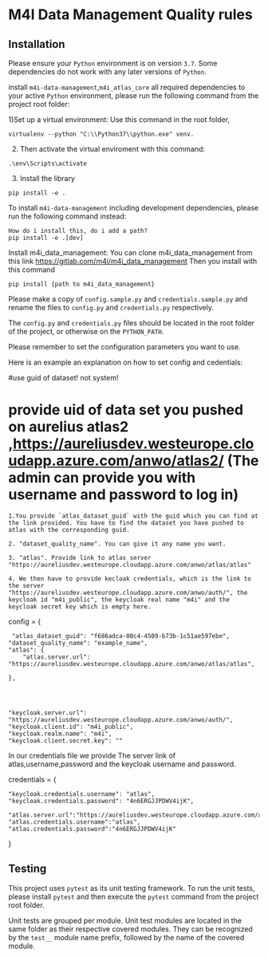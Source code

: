 # M4I Data Management Quality rules

## Installation

Please ensure your `Python` environment is on version `3.7`. Some dependencies do not work with any later versions of `Python`.

install `m4i-data-management`,`m4i_atlas_core` all required dependencies to your active `Python` environment, please run the following command from the project root folder:

1)Set up a virtual environment: Use this command in the root folder,
```
virtualenv --python "C:\\Python37\\python.exe" venv.
```

2) Then activate the virtual enviroment with this command: 
```
.\env\Scripts\activate  
```

3) Install the library
```
pip install -e .
```

To install `m4i-data-management` including development dependencies, please run the following command instead:

```
How do i install this, do i add a path?
pip install -e .[dev]

```
 Install m4i_data_management:
 You can clone m4i_data_management from this link https://gitlab.com/m4i/m4i_data_management
 Then you install with this command
 ```
 pip install {path to m4i_data_management}
 ```


Please make a copy of `config.sample.py` and `credentials.sample.py` and rename the files to `config.py` and `credentials.py` respectively.

The `config.py` and `credentials.py` files should be located in the root folder of the project, or otherwise on the `PYTHON_PATH`.

Please remember to set the configuration parameters you want to use.

Here is an example an explanation on how to set config and cedentials:

#use guid of dataset! not system!

# provide uid of data set you pushed on aurelius atlas2 ,https://aureliusdev.westeurope.cloudapp.azure.com/anwo/atlas2/ (The admin can provide you with username and password to log in)
    1.You provide `atlas_dataset_guid` with the guid which you can find at the link provided. You have to find the dataset you have pushed to atlas with the corresponding guid.

    2. "dataset_quality_name". You can give it any name you want.

    3. "atlas". Provide link to atlas server "https://aureliusdev.westeurope.cloudapp.azure.com/anwo/atlas/atlas"

    4. We then have to provide kecloak credentials, which is the link to the server  "https://aureliusdev.westeurope.cloudapp.azure.com/anwo/auth/", the keycloak id "m4i_public", the keycloak real name "m4i" and the keycloak secret key which is empty here.

config = {


     "atlas_dataset_guid": "f686adca-00c4-4509-b73b-1c51ae597ebe",
    "dataset_quality_name": "example_name",
    "atlas": {
        "atlas.server.url": "https://aureliusdev.westeurope.cloudapp.azure.com/anwo/atlas/atlas",
    
    },




    "keycloak.server.url": "https://aureliusdev.westeurope.cloudapp.azure.com/anwo/auth/",
    "keycloak.client.id": "m4i_public",
    "keycloak.realm.name": "m4i",
    "keycloak.client.secret.key": ""


In our credentials file we provide The server link of atlas,username,password and the keycloak username and password.

credentials = {
    
    "keycloak.credentials.username": "atlas",
    "keycloak.credentials.password": "4n6ERGJJPDWV4ijK",
     "atlas.server.url":"https://aureliusdev.westeurope.cloudapp.azure.com/anwo/atlas/atlas", 
    "atlas.credentials.username":"atlas",
    "atlas.credentials.password":"4n6ERGJJPDWV4ijK"
}


## Testing

This project uses `pytest` as its unit testing framework.
To run the unit tests, please install `pytest` and then execute the `pytest` command from the project root folder.

Unit tests are grouped per module.
Unit test modules are located in the same folder as their respective covered modules.
They can be recognized by the `test__` module name prefix, followed by the name of the covered module.